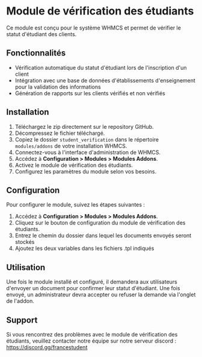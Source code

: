 # Module de vérification des étudiants

Ce module est conçu pour le système WHMCS et permet de vérifier le statut d'étudiant des clients.

## Fonctionnalités

- Vérification automatique du statut d'étudiant lors de l'inscription d'un client
- Intégration avec une base de données d'établissements d'enseignement pour la validation des informations
- Génération de rapports sur les clients vérifiés et non vérifiés

## Installation

1. Téléchargez le zip directement sur le repository GitHub.
2. Décompressez le fichier téléchargé.
3. Copiez le dossier `student_verification` dans le répertoire `modules/addons` de votre installation WHMCS.
4. Connectez-vous à l'interface d'administration de WHMCS.
5. Accédez à **Configuration > Modules > Modules Addons**.
6. Activez le module de vérification des étudiants.
7. Configurez les paramètres du module selon vos besoins.

## Configuration

Pour configurer le module, suivez les étapes suivantes :

1. Accédez à **Configuration > Modules > Modules Addons**.
2. Cliquez sur le bouton de configuration du module de vérification des étudiants.
3. Entrez le chemin du dossier dans lequel les documents envoyés seront stockés
4. Ajoutez les deux variables dans les fichiers .tpl indiqués

## Utilisation

Une fois le module installé et configuré, il demandera aux utilisateurs d'envoyer un document pour confirmer leur statut d'étudiant. Une fois envoyé, un administrateur devra accepter ou refuser la demande via l'onglet de l'addon.

## Support

Si vous rencontrez des problèmes avec le module de vérification des étudiants, veuillez contacter notre équipe sur notre serveur discord : https://discord.gg/francestudent
